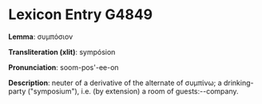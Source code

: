 # Lexicon Entry G4849

**Lemma**: συμπόσιον

**Transliteration (xlit)**: sympósion

**Pronunciation**: soom-pos'-ee-on

**Description**:
neuter of a derivative of the alternate of συμπίνω; a drinking-party ("symposium"), i.e. (by extension) a room of guests:--company.
